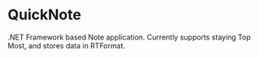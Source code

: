 # QuickNote
.NET Framework based Note application. Currently supports staying Top Most, and stores data in RTFormat.
